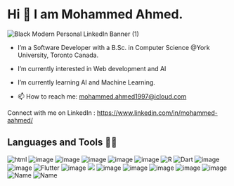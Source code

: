 # Hi 👋 I am Mohammed Ahmed.

![Black Modern Personal LinkedIn Banner (1)](https://user-images.githubusercontent.com/60136666/160201273-8061d56b-59e3-4661-a152-0d81300fbfd0.png)

- I’m a Software Developer with a B.Sc. in Computer Science @York University, Toronto Canada.
- I’m currently interested in Web development and AI
- I’m currently learning AI and Machine Learning.

- 📫 How to reach me: mohammed.ahmed1997@icloud.com

Connect with me on LinkedIn : https://www.linkedin.com/in/mohammed-aahmed/


## Languages and Tools 👩‍💻

![html](https://img.shields.io/badge/HTML5-E34F26?style=for-the-badge&logo=html5&logoColor=white)
![image](https://img.shields.io/badge/CSS3-1572B6?style=for-the-badge&logo=css3&logoColor=white)
![image](https://img.shields.io/badge/JavaScript-323330?style=for-the-badge&logo=javascript&logoColor=F7DF1E)
![image](https://img.shields.io/badge/Java-ED8B00?style=for-the-badge&logo=java&logoColor=white)
![image](https://img.shields.io/badge/C-00599C?style=for-the-badge&logo=c&logoColor=white)
![image](https://img.shields.io/badge/Python-FFD43B?style=for-the-badge&logo=python&logoColor=blue)
![R](https://img.shields.io/badge/r-%23276DC3.svg?style=for-the-badge&logo=r&logoColor=white)
![Dart](https://img.shields.io/badge/dart-%230175C2.svg?style=for-the-badge&logo=dart&logoColor=white)
![image](https://img.shields.io/badge/React-20232A?style=for-the-badge&logo=react&logoColor=61DAFB)
![image](https://img.shields.io/badge/Node.js-339933?style=for-the-badge&logo=nodedotjs&logoColor=white)
![Flutter](https://img.shields.io/badge/Flutter-%2302569B.svg?style=for-the-badge&logo=Flutter&logoColor=white)
![image](https://img.shields.io/badge/Bootstrap-563D7C?style=for-the-badge&logo=bootstrap&logoColor=white)
![](https://img.shields.io/badge/MySQL-005C84?style=for-the-badge&logo=mysql&logoColor=white)
![image](https://img.shields.io/badge/Visual_Studio_Code-0078D4?style=for-the-badge&logo=visual%20studio%20code&logoColor=white)
![image](https://img.shields.io/badge/mac%20os-000000?style=for-the-badge&logo=apple&logoColor=white)
![image](https://img.shields.io/badge/Linux-FCC624?style=for-the-badge&logo=linux&logoColor=black)
![image](https://img.shields.io/badge/Windows-0078D6?style=for-the-badge&logo=windows&logoColor=white)
![image](https://img.shields.io/badge/json-5E5C5C?style=for-the-badge&logo=json&logoColor=white)
![Name](https://img.shields.io/badge/Express.js-000000?style=for-the-badge&logo=express&logoColor=white)
![Name](https://img.shields.io/badge/jQuery-0769AD?style=for-the-badge&logo=jquery&logoColor=white)


